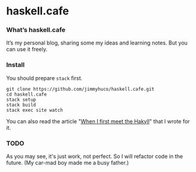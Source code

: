 # haskell.cafe

### What’s haskell.cafe

It’s my personal blog, sharing some my ideas and learning notes. But you can use it freely.

### Install

You should prepare `stack` first.

```
git clone https://github.com/jimmyhuco/haskell.cafe.git
cd haskell.cafe
stack setup
stack build
stack exec site watch
```

You can also read the article "[When I first meet the Hakyll](http://haskell.cafe/posts/2017-07-05-first-meet-hakyll.html)" that I wrote for it.

### TODO

As you may see, it's just work, not perfect. So I will refactor code in the
future. (My car-mad boy made me a busy father.)
